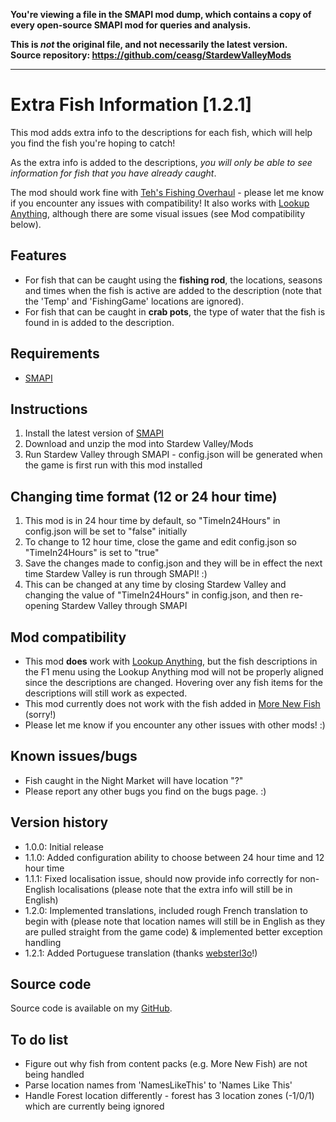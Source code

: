 **You're viewing a file in the SMAPI mod dump, which contains a copy of every open-source SMAPI mod
for queries and analysis.**

**This is _not_ the original file, and not necessarily the latest version.**  
**Source repository: https://github.com/ceasg/StardewValleyMods**

----

# Extra Fish Information [1.2.1]

This mod adds extra info to the descriptions for each fish, which will help you find the fish you're hoping to catch!

As the extra info is added to the descriptions, *you will only be able to see information for fish that you have already caught*.

The mod should work fine with [Teh's Fishing Overhaul](https://www.nexusmods.com/stardewvalley/mods/866) - please let me know if you encounter any issues with compatibility! It also works with [Lookup Anything](https://www.nexusmods.com/stardewvalley/mods/541), although there are some visual issues (see Mod compatibility below).

## Features
- For fish that can be caught using the **fishing rod**, the locations, seasons and times when the fish is active are added to the description (note that the 'Temp' and 'FishingGame' locations are ignored).
- For fish that can be caught in **crab pots**, the type of water that the fish is found in is added to the description.

## Requirements
- [SMAPI﻿](https://www.nexusmods.com/stardewvalley/mods/2400)

## Instructions
1. Install the latest version of [SMAPI﻿](https://www.nexusmods.com/stardewvalley/mods/2400)
2. Download and unzip the mod into Stardew Valley/Mods
3. Run Stardew Valley through SMAPI - config.json will be generated when the game is first run with this mod installed

## Changing time format (12 or 24 hour time)
1. This mod is in 24 hour time by default, so "TimeIn24Hours" in config.json will be set to "false" initially
2. To change to 12 hour time, close the game and edit config.json so "TimeIn24Hours" is set to "true"
3. Save the changes made to config.json and they will be in effect the next time Stardew Valley is run through SMAPI! :)
4. This can be changed at any time by closing Stardew Valley and changing the value of "TimeIn24Hours" in config.json, and then re-opening Stardew Valley through SMAPI

## Mod compatibility
- This mod **does** work with [Lookup Anything﻿](https://www.nexusmods.com/stardewvalley/mods/541), but the fish descriptions in the F1 menu using the Lookup Anything﻿ mod will not be properly aligned since the descriptions are changed. Hovering over any fish items for the descriptions will still work as expected.
- This mod currently does not work with the fish added in [More New Fish](https://www.nexusmods.com/stardewvalley/mods/3578)﻿ (sorry!)
- Please let me know if you encounter any other issues with other mods! :)

## Known issues/bugs
- Fish caught in the Night Market will have location "?"
- Please report any other bugs you find on the bugs page. :)

## Version history
- 1.0.0: Initial release
- 1.1.0: Added configuration ability to choose between 24 hour time and 12 hour time
- 1.1.1: Fixed localisation issue, should now provide info correctly for non-English localisations (please note that the extra info will still be in English)
- 1.2.0: Implemented translations, included rough French translation to begin with (please note that location names will still be in English as they are pulled straight from the game code) & implemented better exception handling
- 1.2.1: Added Portuguese translation (thanks [websterl3o](https://github.com/websterl3o)!)

## Source code
Source code is available on my [GitHub](https://github.com/ceasg/StardewValleyMods).

## To do list
- Figure out why fish from content packs (e.g. More New Fish) are not being handled
- Parse location names from 'NamesLikeThis' to 'Names Like This'
- Handle Forest location differently - forest has 3 location zones (-1/0/1) which are currently being ignored
